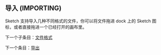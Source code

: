 ## 导入 (IMPORTING)

Sketch 支持导入几种不同格式的文件，你可以将文件拖进 dock 上的 Sketch 图标，或者直接拖进一个已经打开的画布里。


下一个子条目：[文件格式](http://www.bohemiancoding.com/sketch/help/manual/importing/file-formats/)

下一个条目：[导出](http://www.bohemiancoding.com/sketch/help/manual/exporting/)